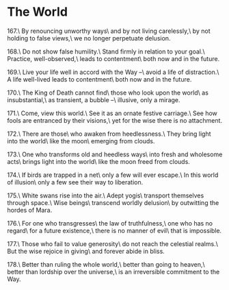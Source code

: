 The World
=========

167.\\
By renouncing unworthy ways\\
and by not living carelessly,\\
by not holding to false views,\\
we no longer perpetuate delusion.

168.\\
Do not show false humility.\\
Stand firmly in relation to your goal.\\
Practice, well-observed,\\
leads to contentment\\
both now and in the future.

169.\\
Live your life well in accord with the Way –\\
avoid a life of distraction.\\
A life well-lived leads to contentment\\
both now and in the future.

170.\\
The King of Death cannot find\\
those who look upon the world\\
as insubstantial,\\
as transient, a bubble –\\
illusive, only a mirage.

171.\\
Come, view this world.\\
See it as an ornate festive carriage.\\
See how fools are entranced by their visions,\\
yet for the wise there is no attachment.

172.\\
There are those\\
who awaken from heedlessness.\\
They bring light into the world\\
like the moon\\
emerging from clouds.

173.\\
One who transforms old and heedless ways\\
into fresh and wholesome acts\\
brings light into the world\\
like the moon freed from clouds.

174.\\
If birds are trapped in a net\\
only a few will ever escape.\\
In this world of illusion\\
only a few see their way to liberation.

175.\\
White swans rise into the air.\\
Adept yogis\\
transport themselves through space.\\
Wise beings\\
transcend worldly delusion\\
by outwitting the hordes of Mara.

176.\\
For one who transgresses\\
the law of truthfulness,\\
one who has no regard\\
for a future existence,\\
there is no manner of evil\\
that is impossible.

177.\\
Those who fail to value generosity\\
do not reach the celestial realms.\\
But the wise rejoice in giving\\
and forever abide in bliss.

178.\\
Better than ruling the whole world,\\
better than going to heaven,\\
better than lordship over the universe,\\
is an irreversible commitment to the Way.

